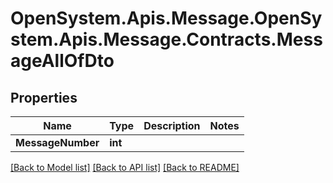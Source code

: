 # OpenSystem.Apis.Message.OpenSystem.Apis.Message.Contracts.MessageAllOfDto

## Properties

Name | Type | Description | Notes
------------ | ------------- | ------------- | -------------
**MessageNumber** | **int** |  | 

[[Back to Model list]](../README.md#documentation-for-models) [[Back to API list]](../README.md#documentation-for-api-endpoints) [[Back to README]](../README.md)

